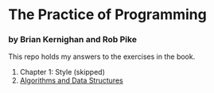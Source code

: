 # The Practice of Programming
### by Brian Kernighan and Rob Pike

This repo holds my answers to the exercises in the book.

1. Chapter 1: Style (skipped)
2. [Algorithms and Data Structures](https://github.com/breakthatbass/practice_of_programming/tree/main/chap2)
